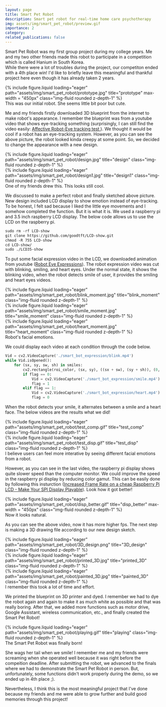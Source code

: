 ```yaml
---
layout: page
title: Smart Pet Robot
description: Smart pet robot for real-time home care psychotherapy
img: assets/img/smart_pet_robot/preview.gif
importance: 2
category: 
related_publications: false
---
```


Smart Pet Robot was my first group project during my college years. Me and my two other friends made this robot to participate in a competition which is called Hanium in South Korea.  
While there were a lot of troubles during the project, our competiton ended with a 4th place win! I'd like to briefly leave this meaningful and thankful project here even though it has already taken 2 years.

<div class="row">
    <div class="col">
    </div>
    <div class="col-6">
        {% include figure.liquid loading="eager" path="assets/img/smart_pet_robot/prototype.jpg" title="prototype" max-width = "450px" class="img-fluid rounded z-depth-1" %}
    </div>
    <div class="col">
    </div>
</div>
<div class="caption">
    This was our initial robot. She seems little bit poor but cute. 
</div>

Me and my friends firstly downloaded 3D blueprint from the internet to make robot's appearance.
I remember the blueprint was from a youtube video that shows eye-tracking something (surprisingly, I can still find the video easily: <a href = "https://www.youtube.com/watch?v=C8XMgwBsd7w"> Affective Robot-Eye tracking test </a>).
We thought it would be cool if a robot has an eye-tracking system. However, as you can see the above picture, the robot looked kinda creepy at some point. So, we decided to change the appearance with a new design.

<div class="row">
    <div class="col-sm mt-3 mt-md-0">
        {% include figure.liquid loading="eager" path="assets/img/smart_pet_robot/design.jpg" title="design" class="img-fluid rounded z-depth-1" %}
    </div>
    <div class="col-sm mt-3 mt-md-0">
        {% include figure.liquid loading="eager" path="assets/img/smart_pet_robot/design1.jpg" title="design1" class="img-fluid rounded z-depth-1" %}
    </div>
</div>
<div class="caption">
    One of my friends drew this. This looks still cool.
</div>

We discussed to make a perfect robot and finally sketched above picture. New design included LCD display to show emotion instead of eye-tracking.
To be honest, I felt sad because I liked the little eye movements and I somehow completed the function. But it is what it is.
We used a raspberry pi and 3.5 inch raspberry LCD display. The below code allows us to use the LCD on the raspberry pi.

```xml
sudo rm -rf LCD-show
git clone https://github.com/goodtft/LCD-show.git
chmod -R 755 LCD-show
cd LCD-show/
sudo ./LCD35-show
```

To put some facial expression video in the LCD, we downloaded animation from youtube (<a href="https://www.youtube.com/watch?v=S79FH99aQWk">Robot Eye Expressions</a>).
The robot expression video was cut with blinking, smiling, and heart eyes. 
Under the normal state, it shows the blinking video, when the robot detects smile of user, it provides the smiling and heart eyes videos.

<div class="row">
    <div class="col-sm mt-3 mt-md-0">
        {% include figure.liquid loading="eager" path="assets/img/smart_pet_robot/blink_moment.jpg" title="blink_moment" class="img-fluid rounded z-depth-1" %}
    </div>
    <div class="col-sm mt-3 mt-md-0">
        {% include figure.liquid loading="eager" path="assets/img/smart_pet_robot/smile_moment.jpg" title="smile_moment" class="img-fluid rounded z-depth-1" %}
    </div>
    <div class="col-sm mt-3 mt-md-0">
        {% include figure.liquid loading="eager" path="assets/img/smart_pet_robot/heart_moment.jpg" title="heart_moment" class="img-fluid rounded z-depth-1" %}
    </div>
</div>
<div class="caption">
    Robot's facial emotions.
</div>

We could display each video at each condition through the code below.

```python
Vid = cv2.VideoCapture('./smart_bot_expression/blink.mp4')
while Vid.isOpened():
    for (sx, sy, sw, sh) in smiles:
        cv2.rectangle(roi_color, (sx, sy), ((sx + sw), (sy + sh)), (0, 0, 255), 2)
        if flag == 0:
            Vid = cv2.VideoCapture('./smart_bot_expression/smile.mp4')
            flag = 1
        elif flag == 1:
            Vid = cv2.VideoCapture('./smart_bot_expression/heart.mp4')
            flag = 0
```

When the robot detects your smile, it alternates between a smile and a heart face. The below videos are the results what we did!

<div class="row">
    <div class="col-sm mt-3 mt-md-0">
        {% include figure.liquid loading="eager" path="assets/img/smart_pet_robot/test_comp.gif" title="test_comp" class="img-fluid rounded z-depth-1" %}
    </div>
    <div class="col-sm mt-3 mt-md-0">
        {% include figure.liquid loading="eager" path="assets/img/smart_pet_robot/test_disp.gif" title="test_disp" class="img-fluid rounded z-depth-1" %}
    </div>
</div>
<div class="caption">
    I believe users can feel more interative by seeing different facial emotions from a robot.
</div>

However, as you can see in the last video, the raspberry pi display shows quite slower speed than the computer monitor.
We could improve the speed in the raspberry pi display by reducing color gamut. This can be easily done by following this insturction (<a href="https://www.youtube.com/watch?v=cQvC-UI2vQY">Increased Frame Rate on a cheap Raspberry Pi LCD - Make Your SPI Display Playable</a>).
Look how it got better!

<div class="row">
    <div class="col">
    </div>
    <div class="col-6">
        {% include figure.liquid loading="eager" path="assets/img/smart_pet_robot/disp_better.gif" title="disp_better" max-width = "450px" class="img-fluid rounded z-depth-1" %}
    </div>
    <div class="col">
    </div>
</div>
<div class="caption">
    Now it looks natural.
</div>

As you can see the above video, now it has more higher fps.
The next step is making a 3D drawing file according to our new design sketch.

<div class="row">
    <div class="col-sm mt-3 mt-md-0">
        {% include figure.liquid loading="eager" path="assets/img/smart_pet_robot/3D_design.png" title="3D_design" class="img-fluid rounded z-depth-1" %}
    </div>
    <div class="col-sm mt-3 mt-md-0">
        {% include figure.liquid loading="eager" path="assets/img/smart_pet_robot/printed_3D.jpg" title="printed_3D" class="img-fluid rounded z-depth-1" %}
    </div>
    <div class="col-sm mt-3 mt-md-0">
        {% include figure.liquid loading="eager" path="assets/img/smart_pet_robot/painted_3D.jpg" title="painted_3D" class="img-fluid rounded z-depth-1" %}
    </div>
</div>
<div class="caption">
    I remember this took a lot of time and effort.
</div>

We printed the blueprint on 3D printer and dyed. I remember we had to dye the robot again and again to make it as much white as possible and that was really boring.
After that, we added more functions such as motor drive, Google Assistant, wireless communication, etc., and finally created the Smart Pet Robot!

<div class="row">
    <div class="col-sm mt-3 mt-md-0">
        {% include figure.liquid loading="eager" path="assets/img/smart_pet_robot/playing.gif" title="playing" class="img-fluid rounded z-depth-1" %}
    </div>
</div>
<div class="caption">
    The Smart Pet Robot was finally born!
</div>

She wags her tail when we smile! I remember me and my friends were screaming when she operated well because it was right before the compeition deadline.
After submitting the robot, we advanced to the finals where we had to demonstrate the Smart Pet Robot in person.
But, unfortunately, some functions didn't work properly during the demo, so we ended up in 4th place ;). 

Nevertheless, I think this is the most meaningful project that I've done because my friends and me were able to grow further and build good memories through this project!